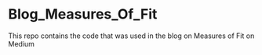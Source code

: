 # Blog_Measures_Of_Fit
This repo contains the code that was used in the blog on Measures of Fit on Medium
